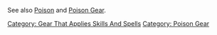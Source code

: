 See also [Poison](Poison_(spell) "wikilink") and [Poison
Gear](:Category:_Poison_Gear "wikilink").

[Category: Gear That Applies Skills And
Spells](Category:_Gear_That_Applies_Skills_And_Spells "wikilink")
[Category: Poison Gear](Category:_Poison_Gear "wikilink")
